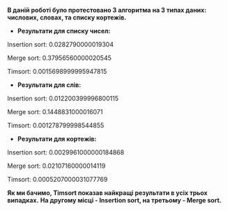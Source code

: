 
**В даній роботі було протестовано 3 алгоритма на 3 типах даних: числових, словах, та списку кортежів.**

- **Результати для списку чисел:**

Insertion sort: 0.0282790000019304

Merge sort: 0.37956560000020545

Timsort: 0.0015698999995947815

- **Результати для слів:**

Insertion sort: 0.012200399996800115

Merge sort: 0.1448831000016071

Timsort: 0.001278799998544855

- **Результати для кортежів:**

Insertion sort: 0.0029961000000184868

Merge sort: 0.02107160000014119

Timsort: 0.0005207000031077769

**Як ми бачимо, Timsort показав найкращі результати в усіх трьох випадках.**
**На другому місці - Insertion sort, на третьому - Merge sort.**
